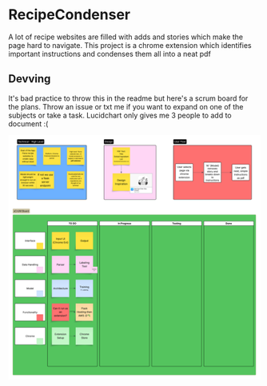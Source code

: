 # RecipeCondenser
A lot of recipe websites are filled with adds and stories which make the page hard to navigate. This project is a chrome extension which identifies important instructions and condenses them all into a neat pdf

## Devving
It's bad practice to throw this in the readme but here's a scrum board for the plans. Throw an issue or txt me if you want to expand on one of the subjects or take a task. Lucidchart only gives me 3 people to add to document :(

![board](images/RecipeCondenser.png)
